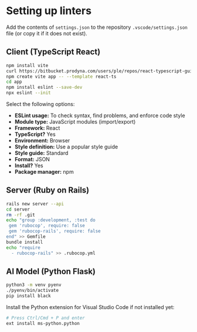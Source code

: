 # Setting up linters

Add the contents of `settings.json` to the repository `.vscode/settings.json` file (or copy it if it does not exist).

## Client (TypeScript React)

```bash
npm install vite
curl https://bitbucket.prodyna.com/users/ple/repos/react-typescript-guide/raw/.gitignore -o .gitignore
npm create vite app -- --template react-ts
cd app
npm install eslint --save-dev
npx eslint --init
```

Select the following options:

- **ESLint usage:** To check syntax, find problems, and enforce code style
- **Module type:** JavaScript modules (import/export)
- **Framework:** React
- **TypeScript?** Yes
- **Environment:** Browser
- **Style definition:** Use a popular style guide
- **Style guide:** Standard
- **Format:** JSON
- **Install?** Yes
- **Package manager:** npm

## Server (Ruby on Rails)

```bash
rails new server --api
cd server
rm -rf .git
echo "group :development, :test do
 gem 'rubocop', require: false
 gem 'rubocop-rails', require: false
end" >> Gemfile
bundle install
echo "require
  - rubocop-rails" >> .rubocop.yml
```

## AI Model (Python Flask)

```bash
python3 -m venv pyenv
./pyenv/bin/activate
pip install black
```

Install the Python extension for Visual Studio Code if not installed yet:

```bash
# Press Ctrl/Cmd + P and enter
ext install ms-python.python
```
